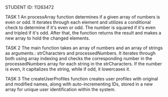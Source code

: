 STUDENT ID: 11263472

TASK 1
An processArray function determines if a given array of numbers is even or odd. It iterates through each element and utilizes a conditional check to determine if it's even or odd. The number is squared if it's even and tripled if it's odd. After that, the function returns the result and makes a new array to hold the changed elements.

TASK 2
The main function takes an array of numbers and an array of strings as arguments.: strCharacters and processedNumbers. It iterates through both using array indexing and checks the corresponding number in the processedNumbers array for each string in the strCharacters. If the number is even, it capitalizes the string, while if odd, it lowercases it.
 
TASK 3
The createUserProfiles function creates user profiles with original and modified names, along with auto-incrementing IDs, stored in a new array for unique user identification within the system.
